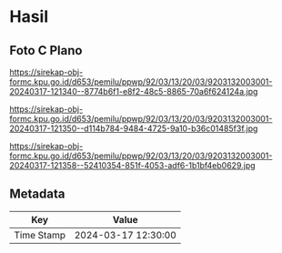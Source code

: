 # Hasil

## Foto C Plano

https://sirekap-obj-formc.kpu.go.id/d653/pemilu/ppwp/92/03/13/20/03/9203132003001-20240317-121340--8774b6f1-e8f2-48c5-8865-70a6f624124a.jpg

https://sirekap-obj-formc.kpu.go.id/d653/pemilu/ppwp/92/03/13/20/03/9203132003001-20240317-121350--d114b784-9484-4725-9a10-b36c01485f3f.jpg

https://sirekap-obj-formc.kpu.go.id/d653/pemilu/ppwp/92/03/13/20/03/9203132003001-20240317-121358--52410354-851f-4053-adf6-1b1bf4eb0629.jpg


## Metadata

| Key        | Value               |
| ---------- | ------------------- |
| Time Stamp | 2024-03-17 12:30:00 |



